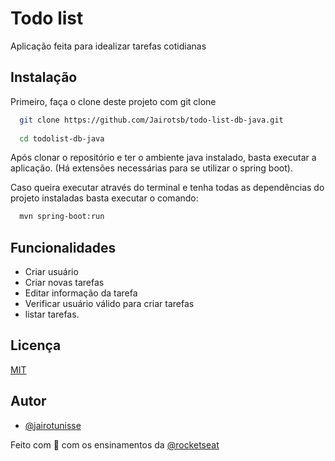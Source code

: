 
# Todo list

Aplicação feita para idealizar tarefas cotidianas




## Instalação

Primeiro, faça o clone deste projeto com git clone

```bash
  git clone https://github.com/Jairotsb/todo-list-db-java.git
  
  cd todolist-db-java
```

Após clonar o repositório e ter o ambiente java instalado, basta executar a aplicação. (Há extensões necessárias para se utilizar o spring boot).

Caso queira executar através do terminal e tenha todas as dependências do projeto instaladas basta executar o comando:

```bash
  mvn spring-boot:run
```



## Funcionalidades

- Criar usuário
- Criar novas tarefas
- Editar informação da tarefa
- Verificar usuário válido para criar tarefas
- listar tarefas.


## Licença

[MIT](https://choosealicense.com/licenses/mit/)


## Autor
- [@jairotunisse](https://link.jairotunisse.dev)

Feito com :purple_heart: com os ensinamentos da [@rocketseat](https://rocketseat.com.br) 

